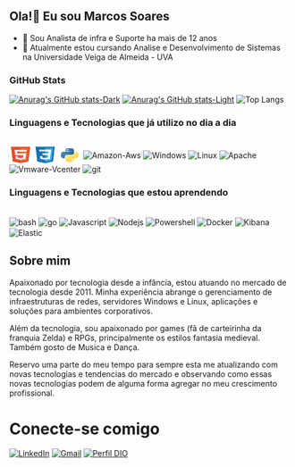 
## Ola!👋 Eu sou Marcos Soares

- 🔭 Sou Analista de infra e Suporte ha mais de 12 anos
- 🌱 Atualmente estou cursando Analise e Desenvolvimento de Sistemas na Universidade Veiga de Almeida - UVA

### GitHub Stats

[![Anurag's GitHub stats-Dark](https://github-readme-stats.vercel.app/api?username=msoaresrj&show_icons=true&theme=dark#gh-dark-mode-only)](https://github.com/msoaresrj/github-readme-stats#gh-dark-mode-only)
[![Anurag's GitHub stats-Light](https://github-readme-stats.vercel.app/api?username=msoaresrj&show_icons=true&theme=default#gh-light-mode-only)](https://github.com/msoaresrj/github-readme-stats#gh-light-mode-only)
![Top Langs](https://github-readme-stats.vercel.app/api/top-langs?username=msoaresrj&layout=compact&theme=dark)

### Linguagens e Tecnologias que já utilizo no dia a dia
<div style="display: inline_block"><br>
  <img align="center" alt="Html5" height="30" width="40" src="https://raw.githubusercontent.com/devicons/devicon/master/icons/html5/html5-original.svg">
  <img align="center" alt="Css3" height="30" width="40" src="https://raw.githubusercontent.com/devicons/devicon/master/icons/css3/css3-original.svg">
  <img align="center" alt="Python" height="30" width="40" src="https://raw.githubusercontent.com/devicons/devicon/master/icons/python/python-original.svg">
  <img align="center" alt="Amazon-Aws" height="30" width="40" src="https://cdn.jsdelivr.net/gh/devicons/devicon@latest/icons/amazonwebservices/amazonwebservices-plain-wordmark.svg" />
  <img align="center" alt="Windows" height="30" width="40" src="https://cdn.jsdelivr.net/gh/devicons/devicon@latest/icons/windows11/windows11-original.svg" />
  <img align="center" alt="Linux" height="30" width="40" src="https://cdn.jsdelivr.net/gh/devicons/devicon@latest/icons/linux/linux-original.svg" />
  <img align="center" alt="Apache" height="30" width="40" src="https://cdn.jsdelivr.net/gh/devicons/devicon@latest/icons/apache/apache-original.svg" />
  <img align="center" alt="Vmware-Vcenter" height="30" width="40" src="https://cdn.jsdelivr.net/gh/devicons/devicon@latest/icons/vsphere/vsphere-original-wordmark.svg" />
  <img align="center" alt="git" height="30" width="40" src="https://cdn.jsdelivr.net/gh/devicons/devicon@latest/icons/git/git-original.svg" />
</div>

### Linguagens e Tecnologias que estou aprendendo
<div style="display: inline_block"><br>
  <img align="center" alt="bash" height="30" width="40" src="https://cdn.jsdelivr.net/gh/devicons/devicon@latest/icons/bash/bash-original.svg" />
  <img align="center" alt="go" height="30" width="40" src="https://cdn.jsdelivr.net/gh/devicons/devicon@latest/icons/go/go-original-wordmark.svg" />
  <img align="center" alt="Javascript" height="30" width="40" src="https://cdn.jsdelivr.net/gh/devicons/devicon@latest/icons/javascript/javascript-original.svg" />
  <img align="center" alt="Nodejs" height="30" width="40" src="https://cdn.jsdelivr.net/gh/devicons/devicon@latest/icons/nodejs/nodejs-plain-wordmark.svg" />
  <img align="center" alt="Powershell" height="30" width="40" src="https://cdn.jsdelivr.net/gh/devicons/devicon@latest/icons/powershell/powershell-original.svg" />
  <img align="center" alt="Docker" height="30" width="40" src="https://cdn.jsdelivr.net/gh/devicons/devicon@latest/icons/docker/docker-original-wordmark.svg" />
  <img align="center" alt="Kibana" height="30" width="40" src="https://cdn.jsdelivr.net/gh/devicons/devicon@latest/icons/kibana/kibana-original-wordmark.svg" />
  <img align="center" alt="Elastic" height="30" width="40" src="https://cdn.jsdelivr.net/gh/devicons/devicon@latest/icons/elasticsearch/elasticsearch-original-wordmark.svg" />
</div>

## Sobre mim

Apaixonado por tecnologia desde a infância, estou atuando no mercado de tecnologia desde 2011. Minha experiência abrange o gerenciamento de infraestruturas de redes, servidores Windows e Linux, aplicações e soluções para ambientes corporativos.

Além da tecnologia, sou apaixonado por games (fã de carteirinha da franquia Zelda) e RPGs, principalmente os estilos fantasia medieval. Também gosto de Musica e Dança.

Reservo uma parte do meu tempo para sempre esta me atualizando com novas tecnologias e tendencias do mercado e observando como essas novas tecnologias podem de alguma forma agregar no meu crescimento profissional.

# Conecte-se comigo

[![LinkedIn](https://img.shields.io/badge/-LinkedIn-000?style=for-the-badge&logo=linkedin&logoColor=30A3DC)](https://www.linkedin.com/in/mvsoaresrj/)
[![Gmail](https://img.shields.io/badge/Gmail-333333?style=for-the-badge&logo=gmail&logoColor=red)](mailto:mvsoaresrj21@gmail.com)
[![Perfil DIO](https://img.shields.io/badge/-Meu%20Perfil%20na%20DIO-30A3DC?style=for-the-badge)](https://web.dio.me/users/mvsoaresrj21/)
